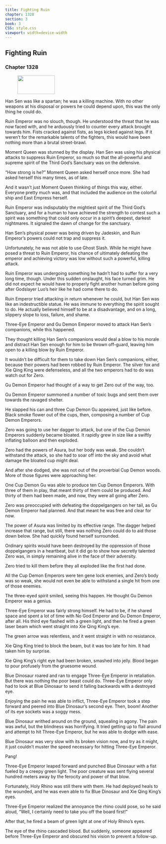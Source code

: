 ```yaml
---
title: Fighting Ruin
chapter: 1328
section: 3
book: 3
CSS: style.css
viewport: width=device-width
---
```


## Fighting Ruin

### Chapter 1328

<figure>
	<img src="../Images/gem.gif" alt="" id="gem" width="120" height="60" />
</figure>

Han Sen was like a spartan; he was a killing machine. With no other weapons at his disposal or powers he could depend upon, this was the only thing he could do.

Ruin Emperor was no slouch, though. He understood the threat that he was now faced with, and he arduously tried to counter every attack brought towards him. Fists cracked against fists, as legs kicked against legs. If it weren’t for the remarkable talents of the fighters, this would have been nothing more than a brutal street-brawl.

Moment Queen was stunned by the display. Han Sen was using his physical attacks to suppress Ruin Emperor, so much so that the all-powerful and supreme spirit of the Third God’s Sanctuary was on the defensive.

“How strong is he?” Moment Queen asked herself once more. She had asked herself this many times, as of late.

And it wasn’t just Moment Queen thinking of things this way, either. Everyone pretty much was, and that included the audience on the colorful ship and East Empress herself.

Ruin Emperor was indisputably the mightiest spirit of the Third God’s Sanctuary, and for a human to have achieved the strength to contest such a spirit was something that could only occur in a spirit’s deepest, darkest nightmares. It signaled the dawn of change for the sanctuary.

Han Sen’s physical power was being driven by Jadeskin, and Ruin Emperor’s powers could not trap and suppress it.

Unfortunately, he was not able to use Ghost Slash. While he might have posed a threat to Ruin Emperor, his chance of ultimately defeating the emperor and achieving victory was low without such a powerful, killing attack.

Ruin Emperor was undergoing something he hadn’t had to suffer for a very long time, though. Under this sudden onslaught, his face turned grim. He did not expect he would have to properly fight another human before going after Godslayer Luo’s heir like he had come there to do.

Ruin Emperor tried attacking in return whenever he could, but Han Sen was like an indestructible statue. He was immune to everything the spirit sought to do. He actually believed himself to be at a disadvantage, and on a long, slippery slope to loss, failure, and shame.

Three-Eye Emperor and Gu Demon Emperor moved to attack Han Sen’s companions, while this happened.

They thought killing Han Sen’s companions would deal a blow to his morale and distract Han Sen enough for him to be thrown off-guard, leaving him open to a killing blow by Ruin Emperor.

It wouldn’t be difficult for them to take down Han Sen’s companions, either, because their powers had been robbed by Ruin Emperor. The silver fox and Xie Qing King were defenseless, and all the two emperors had to do was watch out for Zero.

Gu Demon Emperor had thought of a way to get Zero out of the way, too.

Gu Demon Emperor summoned a number of toxic bugs and sent them over towards the ravaged shelter.

He slapped his can and three Cup Demon Gu appeared, just like before. Black smoke flower out of the cups, then, composing a number of Cup Demon Emperors.

Zero was going to use her dagger to attack, but one of the Cup Demon Emperors suddenly became bloated. It rapidly grew in size like a swiftly inflating balloon and then exploded.

Zero had the powers of Asura, but her body was weak. She couldn’t withstand the attack, so she had to soar off into the sky and avoid what damage the bloated cup might deal.

And after she dodged, she was not out of the proverbial Cup Demon woods. More of those figures were approaching her.

One Cup Demon Gu was able to produce ten Cup Demon Emperors. With three of them in play, that meant thirty of them could be produced. And thirty of them had been made, and now, they were all going after Zero.

Zero was preoccupied with defeating the doppelgangers on her tail, as Gu Demon Emperor had planned. And that meant he was free and clear for now.

The power of Asura was limited by its effective range. The dagger helped increase that range, but still, there was nothing Zero could do to aid those down below. She had quickly found herself surrounded.

Ordinary spirits would have been destroyed by the oppression of those doppelgangers in a heartbeat, but it did go to show how secretly talented Zero was, in simply remaining alive in the face of their adversity.

Zero tried to kill them before they all exploded like the first had done.

All the Cup Demon Emperors were ten gene lock enemies, and Zero’s body was so weak, she would not even be able to withstand a single hit from one of those enemies.

The three-eyed spirit smiled, seeing this happen. He thought Gu Demon Emperor was a genius.

Three-Eye Emperor was fairly strong himself. He had to be, if he shared space and spent a lot of time with No God Emperor and Gu Demon Emperor, after all. His third eye flashed with a green light, and then he fired a green laser beam which went straight into Xie Qing King’s eye.

The green arrow was relentless, and it went straight in with no resistance.

Xie Qing King tried to block the beam, but it was too late for him. It had taken him by surprise.

Xie Qing King’s right eye had been broken, smashed into jelly. Blood began to pour profusely from the gruesome wound.

Blue Dinosaur roared and ran to engage Three-Eye Emperor in retaliation. But there was nothing the poor beast could do. Three-Eye Emperor only had to look at Blue Dinosaur to send it falling backwards with a destroyed eye.

Enjoying the pain he was able to inflict, Three-Eye Emperor took a step forward and peered into Blue Dinosaur’s second eye. Then, boom! Another of its eye sockets was a soggy mess.

Blue Dinosaur writhed around on the ground, squealing in agony. The pain was awful, but the blindness was horrifying. It tried getting up to flail around and attempt to hit Three-Eye Emperor, but he was able to dodge with ease.

Blue Dinosaur was very slow with its broken vision now, and try as it might, it just couldn’t muster the speed necessary for hitting Three-Eye Emperor.

Pang!

Three-Eye Emperor leaped forward and punched Blue Dinosaur with a fist fueled by a creepy green light. The poor creature was sent flying several hundred meters away by the ferocity and power of that blow.

Fortunately, Holy Rhino was still there with them. He had deployed heals to the wounded, and he was even able to fix Blue Dinosaur and Xie Qing King’s eyes.

Three-Eye Emperor realized the annoyance the rhino could pose, so he said aloud, “Well, I certainly need to take you off the board first!”

After that, he fired a beam of green light at one of Holy Rhino’s eyes.

The eye of the rhino cascaded blood. But suddenly, someone appeared before Three-Eye Emperor and obscured his vision to prevent a follow-up.